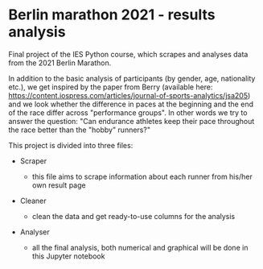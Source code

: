 # Berlin marathon 2021 - results analysis
Final project of the IES Python course, which scrapes and analyses data from the 2021 Berlin Marathon.

In addition to the basic analysis of participants (by gender, age, nationality etc.), we get inspired by the paper from Berry (available here: https://content.iospress.com/articles/journal-of-sports-analytics/jsa205) and we look whether the difference in paces at the beginning and the end of the race differ across "performance groups". In other words we try to answer the question: "Can endurance athletes keep their pace throughout the race better than the "hobby" runners?"

This project is divided into three files:

* Scraper
  - this file aims to scrape information about each runner from his/her own result page
 

* Cleaner
  - clean the data and get ready-to-use columns for the analysis

* Analyser
  - all the final analysis, both numerical and graphical will be done in this Jupyter notebook 
